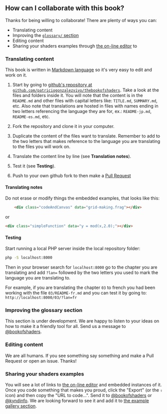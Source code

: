 ## How can I collaborate with this book?

Thanks for being willing to collaborate! There are plenty of ways you can:

- Translating content
- Improving the [```glossary/``` section](https://github.com/patriciogonzalezvivo/thebookofshaders/tree/master/glossary)
- Editing content
- Sharing your shaders examples through [the on-line editor](http://editor.thebookofshaders.com/) to

### Translating content

This book is written in [Markdown language](https://daringfireball.net/projects/markdown/syntax) so it's very easy to edit and work on it.

1. Start by going to [github's repository at ```github.com/patriciogonzalezvivo/thebookofshaders```](https://github.com/patriciogonzalezvivo/thebookofshaders). Take a look at the files and folders inside it. You will note that the content is in the ```README.md``` and other files with capital letters like: ```TITLE.md```, ```SUMMARY.md```, etc. Also note that translations are hosted in files with names ending in two letters referencing the language they are for, ex.: ```README-jp.md```, ```README-es.md```, etc.

2. Fork the repository and clone it in your computer.

3. Duplicate the content of the files want to translate. Remember to add to the two letters that makes reference to the language you are translating to the files you will work on.

4. Translate the content line by line (see **Translation notes**).

5. Test it (see **Testing**).

6. Push to your own github fork to then make a [Pull Request](https://help.github.com/articles/using-pull-requests/)

#### Translating notes

Do not erase or modify things the embedded examples, that looks like this:

```html
    <div class="codeAndCanvas" data="grid-making.frag"></div>
```

or

```html
<div class="simpleFunction" data="y = mod(x,2.0);"></div>
```

#### Testing

Start running a local PHP server inside the local repository folder:

```bash
php -S localhost:8000
```

Then in your browser search for ```localhost:8000``` go to the chapter you are translating and add ```?lan=``` followed by the two letters you used to mark the language you are translating to.

For example, if you are translating the chapter ```03``` to french you had been working with the file ```03/README-fr.md``` and you can test it by going to: ```http://localhost:8000/03/?lan=fr```

### Improving the glossary section

This section is under development. We are happy to listen to your ideas on how to make it a friendly tool for all. Send us a message to [@bookofshaders](https://twitter.com/bookofshaders).

### Editing content

We are all humans. If you see something say something and make a Pull Request or open an issue. Thanks!

### Sharing your shaders examples

You will see a lot of links to [the on-line editor](http://editor.thebookofshaders.com/) and embedded instances of it.  
Once you code something that makes you proud, click the "Export" (or the ```⇪``` icon) and then copy the "URL to code...". Send it to [@bookofshaders](https://twitter.com/bookofshaders) or [@kyndinfo](https://twitter.com/kyndinfo). We are looking forward to see it and add it to [the example gallery section](https://thebookofshaders.com/examples/).
